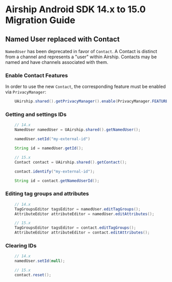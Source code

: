 # Airship Android SDK 14.x to 15.0 Migration Guide

## Named User replaced with Contact

`NamedUser` has been deprecated in favor of `Contact`. A Contact is distinct from a channel and
represents a "user" within Airship. Contacts may be named and have channels associated with them.

### Enable Contact Features

In order to use the new `Contact`, the corresponding feature must be enabled via `PrivacyManager`:

```java
    UAirship.shared().getPrivacyManager().enable(PrivacyManager.FEATURE_CONTACTS);
```

### Getting and settings IDs

```java
    // 14.x
    NamedUser namedUser = UAirship.shared().getNamedUser();

    namedUser.setId("my-external-id")

    String id = namedUser.getId();

    // 15.x
    Contact contact = UAirship.shared().getContact();

    contact.identify("my-external-id");

    String id = contact.getNamedUserId();
```

### Editing tag groups and attributes

```java
    // 14.x
    TagGroupsEditor tagsEditor = namedUser.editTagGroups();
    AttributeEditor attributeEditor = namedUser.editAttributes();

    // 15.x
    TagGroupsEditor tagsEditor = contact.editTagGroups();
    AttributeEditor attributeEditor = contact.editAttributes();
```

### Clearing IDs

```java
    // 14.x
    namedUser.setId(null);

    // 15.x
    contact.reset();
```
